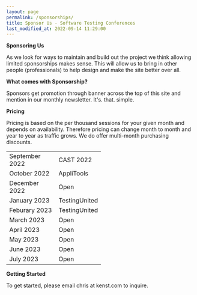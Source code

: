 ```yaml
---
layout: page
permalink: /sponsorships/
title: Sponsor Us - Software Testing Conferences
last_modified_at: 2022-09-14 11:29:00
---
```


**Sponsoring Us**

As we look for ways to maintain and build out the project we think allowing limited sponsorships makes sense. This will
allow us to bring in other people (professionals) to help design and make the site better over all.

**What comes with Sponsorship?**

Sponsors get promotion through banner across the top of this site and mention in our monthly newsletter. It's. that.
simple.

**Pricing**

Pricing is based on the per thousand sessions for your given month and depends on availability. Therefore pricing can
change month to month and year to year as traffic grows. We do offer multi-month purchasing discounts.

<table style="width:50%" align="center">
  <tr>
    <td>September 2022</td>
    <td>CAST 2022</td>
  </tr>
  <tr>
    <td>October 2022</td>
    <td>AppliTools</td>
  </tr>
  <tr>
    <td>December 2022</td>
    <td>Open</td>
  </tr>
  <tr>
    <td>January 2023</td>
    <td>TestingUnited</td>
  </tr>
  <tr>
    <td>Feburary 2023</td>
    <td>TestingUnited</td>
  </tr>
  <tr>
    <td>March 2023</td>
    <td>Open</td>
  </tr>
  <tr>
    <td>April 2023</td>
    <td>Open</td>
  </tr>
  <tr>
    <td>May 2023</td>
    <td>Open</td>
  </tr>
  <tr>
    <td>June 2023</td>
    <td>Open</td>
  </tr>
    <tr>
    <td>July 2023</td>
    <td>Open</td>
  </tr>
</table>


**Getting Started**

To get started, please email chris at kenst.com to inquire.